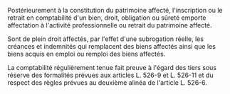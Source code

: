 Postérieurement à la constitution du patrimoine affecté, l'inscription ou le retrait en comptabilité d'un bien, droit, obligation ou sûreté emporte affectation à l'activité professionnelle ou retrait du patrimoine affecté.

Sont de plein droit affectés, par l'effet d'une subrogation réelle, les créances et indemnités qui remplacent des biens affectés ainsi que les biens acquis en emploi ou remploi des biens affectés.

La comptabilité régulièrement tenue fait preuve à l'égard des tiers sous réserve des formalités prévues aux articles L. 526-9 et L. 526-11 et du respect des règles prévues au deuxième alinéa de l'article L. 526-6.
